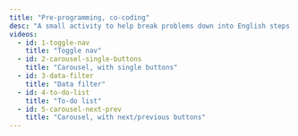 ```yaml
---
title: "Pre-programming, co-coding"
desc: "A small activity to help break problems down into English steps and describe each thing that’s happening in a interaction."
videos:
  - id: 1-toggle-nav
    title: "Toggle nav"
  - id: 2-carousel-single-buttons
    title: "Carousel, with single buttons"
  - id: 3-data-filter
    title: "Data filter"
  - id: 4-to-do-list
    title: "To-do list"
  - id: 5-carousel-next-prev
    title: "Carousel, with next/previous buttons"
---
```

